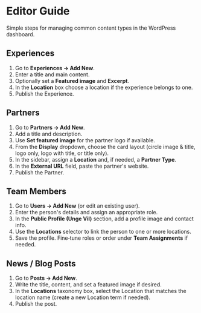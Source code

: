 # Editor Guide

Simple steps for managing common content types in the WordPress dashboard.

## Experiences
1. Go to **Experiences → Add New**.
2. Enter a title and main content.
3. Optionally set a **Featured image** and **Excerpt**.
4. In the **Location** box choose a location if the experience belongs to one.
5. Publish the Experience.

## Partners
1. Go to **Partners → Add New**.
2. Add a title and description.
3. Use **Set featured image** for the partner logo if available.
4. From the **Display** dropdown, choose the card layout (circle image & title, logo only, logo with title, or title only).
5. In the sidebar, assign a **Location** and, if needed, a **Partner Type**.
6. In the **External URL** field, paste the partner's website.
7. Publish the Partner.

## Team Members
1. Go to **Users → Add New** (or edit an existing user).
2. Enter the person's details and assign an appropriate role.
3. In the **Public Profile (Unge Vil)** section, add a profile image and contact info.
4. Use the **Locations** selector to link the person to one or more locations.
5. Save the profile. Fine‑tune roles or order under **Team Assignments** if needed.

## News / Blog Posts
1. Go to **Posts → Add New**.
2. Write the title, content, and set a featured image if desired.
3. In the **Locations** taxonomy box, select the Location that matches the location name (create a new Location term if needed).
4. Publish the post.
